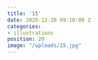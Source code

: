 ```yaml
---
title: '15'
date: 2020-12-20 09:10:00 Z
categories:
- illustrations
position: 20
image: "/uploads/15.jpg"
---
```


